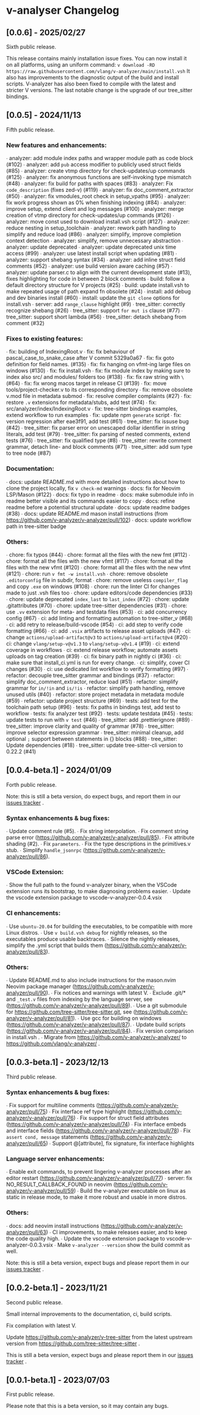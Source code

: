 # v-analyser Changelog

## [0.0.6] - 2025/02/27
Sixth public release.

This release contains mainly installation issue fixes.
You can now install it on all platforms, using an uniform command:
`v download -RD https://raw.githubusercontent.com/vlang/v-analyzer/main/install.vsh`
It also has improvements to the diagnostic output of the build and install scripts.
V-analyzer has also been fixed to compile with the latest and stricter V versions.
The last notable change is the upgrade of our tree_sitter bindings.

## [0.0.5] - 2024/11/13
Fifth public release.

### New features and enhancements:
∙ analyzer: add module index paths and wrapper module path as code block (#102)
∙ analyzer: add `pub` access modifier to publicly used struct fields (#85)
∙ analyzer: create vtmp directory for check-updates/up commands (#125)
∙ analyzer: fix anonymous functions are self-invoking type mismatch (#48)
∙ analyzer: fix build for paths with spaces (#83)
∙ analyzer: Fix `code_description` (fixes zed-v) (#119)
∙ analyzer: fix doc_comment_extractor (#50)
∙ analyzer: fix vmodules_root check in setup_vpaths (#95)
∙ analyzer: fix work progress shown as 0% when finishing indexing (#84)
∙ analyzer: improve setup, extend client and log messages (#100)
∙ analyzer: merge creation of vtmp directory for check-updates/up commands (#126)
∙ analyzer: move const used to download install.vsh script (#127)
∙ analyzer: reduce nesting in setup_toolchain
∙ analyzer: rework path handling to simplify and reduce load (#86)
∙ analyzer: simplify, improve completion context detection
∙ analyzer: simplify, remove unnecessary abstraction
∙ analyzer: update deprecated
∙ analyzer: update deprecated unix time access (#99)
∙ analyzer: use latest install script when updating (#81)
∙ analyzer: support shebang syntax (#34)
∙ analyzer: add inline struct field comments (#52)
∙ analyzer: use build version aware caching (#57)
∙ analyzer: update parser.c to align with the current development state (#13), 
            fixes highlighting for code in between 2 block comments
∙ build: follow a default directory structure for V projects (#25)
∙ build: update install.vsh to make repeated usage of path expand fn obsolete (#24)
∙ install: add debug and dev binaries install (#60)
∙ install: update the `git clone` options for install.vsh
∙ server: add `range_clause` highlight (#9)
∙ tree_sitter: correctly recognize shebang (#26)
∙ tree_sitter: support `for mut is` clause (#77)
∙ tree_sitter: support short lambda (#56)
∙ tree_sitter: detach shebang from comment (#32)

### Fixes to existing features:
∙ fix: building of IndexingRoot.v
∙ fix: fix behaviour of pascal_case_to_snake_case after V commit 5329a0a67
∙ fix: fix goto definition for field names. (#135)
∙ fix: fix hanging on vfmt-ing large files on windows (#130)
∙ fix: fix install.vsh
∙ fix: fix module index by making sure to index also src/ and modules/ folders too (#138)
∙ fix: fix raw string with `\` (#64)
∙ fix: fix wrong macos target in release CI (#139)
∙ fix: move tools/project-checker.v to its corresponding directory
∙ fix: remove obsolete v.mod file in metadata submod
∙ fix: resolve compiler complaints (#27)
∙ fix: restore `.v` extensions for metadata/stubs, add test (#74)
∙ fix: src/analyzer/index/IndexingRoot.v
∙ fix: tree-sitter bindings examples, extend workflow to run examples
∙ fix: update npm `generate` script
∙ fix: version regression after eae3f91, add test (#61)
∙ tree_sitter: fix issuse bug (#42)
∙ tree_sitter: fix parser error on unescaped dollar identifier in string literals, add test (#79)
∙ tree_sitter: fix parsing of nested comments, extend tests (#76)
∙ tree_sitter: fix qualified type (#8)
∙ tree_sitter: rewrite comment grammar, detach line- and block comments (#71)
∙ tree_sitter: add sum type to tree node (#87)

### Documentation:
∙ docs: update README.md with more detailed instructions about
        how to clone the project locally, fix `v check-md` warnings
∙ docs: fix for Neovim LSP/Mason (#122)
∙ docs: fix typo in readme
∙ docs: make submodule info in readme better visible and its commands easier to copy
∙ docs: refine readme before a potential structural update
∙ docs: update readme badges (#38)
∙ docs: update README.md mason install instructions (from https://github.com/v-analyzer/v-analyzer/pull/102)
∙ docs: update workflow path in tree-sitter badge

### Others:
∙ chore: fix typos (#44)
∙ chore: format all the files with the new fmt (#112)
∙ chore: format all the files with the new vfmt (#117)
∙ chore: format all the files with the new vfmt (#120)
∙ chore: format all the files with the new vfmt (#121)
∙ chore: run `v fmt -w install.vsh`
∙ chore: remove obsolete `.editorconfig` file in subdir, format
∙ chore: remove useless `compiler_flag` and copy `.exe` on windows (#108)
∙ chore: run the linter CI for changes made to just .vsh files too
∙ chore: updare editors/code dependencies (#33)
∙ chore: update deprecated `index_last` to `last_index` (#72)
∙ chore: update .gitattributes (#70)
∙ chore: update tree-sitter dependencies (#31)
∙ chore: use `.vv` extension for meta- and testdata files (#53)
∙ ci: add concurrency config (#67)
∙ ci: add linting and formatting automation to tree-sitter_v (#68)
∙ ci: add retry to release/build-vscode (#54)
∙ ci: add step to verify code formatting (#66)
∙ ci: add `.vsix` artifacts to release asset uploads (#47)
∙ ci: change `actions/upload-artifact@v3` to `actions/upload-artifact@v4` (#20)
∙ ci: change `vlang/setup-v@v1.3` to `vlang/setup-v@v1.4` (#19)
∙ ci: extend coverage in workflows
∙ ci: extend release workflow; automate assets uploads on tag creation (#39)
∙ ci: fix binary path in nightly ci (#36)
∙ ci: make sure that install_ci.yml is run for every change.
∙ ci: simplify, cover CI changes (#30)
∙ ci: use dedicated lint workflow to verify formatting (#97)
∙ refactor: decouple tree_sitter grammar and bindings (#37)
∙ refactor: simplify doc_comment_extractor, reduce load (#51)
∙ refactor: simplify grammar for `in/!in` and `is/!is`
∙ refactor: simplify path handling, remove unused utils (#40)
∙ refactor: store project metadata in metadata module (#59)
∙ refactor: update project structure (#69)
∙ tests: add test for the toolchain path setup (#96)
∙ tests: fix paths in bindings test, add test to workflow
∙ tests: fix analyzer test (#92)
∙ tests: update testdata (#45)
∙ tests: update tests to run with `v test` (#46)
∙ tree_sitter: add .prettierignore (#89)
∙ tree_sitter: improve clarity and quality of grammar (#78)
∙ tree_sitter: improve selector expression grammar
∙ tree_sitter: minimal cleanup, add optional `;` support between statements in {} blocks (#88)
∙ tree_sitter: Update dependencies (#18)
∙ tree_sitter: update tree-sitter-cli version to 0.22.2 (#41)


## [0.0.4-beta.1] - 2024/01/09
Forth public release.

Note: this is still a beta version, do expect bugs, and report them in
our [issues tracker](https://github.com/vlang/v-analyzer/issues) .

### Syntax enhancements & bug fixes:
∙ Update comment rule (#5).
∙ Fix string interpolation.
∙ Fix comment string parse error (https://github.com/v-analyzer/v-analyzer/pull/85).
∙ Fix attribute shading (#2).
∙ Fix `parameters`.
∙ Fix the type descriptions in the primitives.v stub.
∙ Simplify `handle_jsonrpc` (https://github.com/v-analyzer/v-analyzer/pull/86).

### VSCode Extension:
∙ Show the full path to the found v-analyzer binary,
  when the VSCode extension runs its bootstrap, to make
  diagnosing problems easier.
∙ Update the vscode extension package to vscode-v-analyzer-0.0.4.vsix

### CI enhancements:
∙ Use `ubuntu-20.04` for building the executables, to be compatible with more Linux distros.
∙ Use `v build.vsh debug` for nightly releases, so the executables produce usable backtraces.
∙ Silence the nightly releases, simplify the .yml script that builds
  them (https://github.com/v-analyzer/v-analyzer/pull/83).

### Others:
∙ Update README.md to also include instructions for the mason.nvim Neovim
  package manager (https://github.com/v-analyzer/v-analyzer/pull/90).
∙ Fix notices and warnings with latest V.
∙ Exclude .git/* and `_test.v` files from indexing by the language server,
  see (https://github.com/v-analyzer/v-analyzer/pull/89).
∙ Use a git submodule for https://github.com/tree-sitter/tree-sitter.git, see
  (https://github.com/v-analyzer/v-analyzer/pull/81).
∙ Use gcc for building on windows (https://github.com/v-analyzer/v-analyzer/pull/87).
∙ Update build scripts (https://github.com/v-analyzer/v-analyzer/pull/84).
∙ Fix version comparison in install.vsh .
∙ Migrate from https://github.com/v-analyzer/v-analyzer/ to https://github.com/vlang/v-analyzer/ .

## [0.0.3-beta.1] - 2023/12/13
Third public release.

### Syntax enhancements & bug fixes:
∙ Fix support for multiline comments (https://github.com/v-analyzer/v-analyzer/pull/75)
∙ Fix interface ref type highlight (https://github.com/v-analyzer/v-analyzer/pull/76)
∙ Fix support for struct field attributes (https://github.com/v-analyzer/v-analyzer/pull/74)
∙ Fix interface embeds and interface fields (https://github.com/v-analyzer/v-analyzer/pull/78)
∙ Fix `assert cond, message` statements (https://github.com/v-analyzer/v-analyzer/pull/65)
∙ Support @[attribute], fix signature, fix interface highlights

### Language server enhancements:
∙ Enable exit commands, to prevent lingering v-analyzer processes after
an editor restart (https://github.com/v-analyzer/v-analyzer/pull/77)
∙ server: fix NO_RESULT_CALLBACK_FOUND in neovim (https://github.com/v-analyzer/v-analyzer/pull/59)
∙ Build the v-analyzer executable on linux as static in release mode, to
make it more robust and usable in more distros.

### Others:
∙ docs: add neovim install instructions (https://github.com/v-analyzer/v-analyzer/pull/63)
∙ CI improvements, to make releases easier, and to keep the code quality high.
∙ Update the vscode extension package to vscode-v-analyzer-0.0.3.vsix
∙ Make `v-analyzer --version` show the build commit as well.

Note: this is still a beta version, expect bugs and please report them in
our [issues tracker](https://github.com/vlang/v-analyzer/issues) .

## [0.0.2-beta.1] - 2023/11/21
Second public release. 

Small internal improvements to the documentation, ci, build scripts.

Fix compilation with latest V.

Update https://github.com/v-analyzer/v-tree-sitter from the latest
upstream version from https://github.com/tree-sitter/tree-sitter .

This is still a beta version, expect bugs and please report them in
our [issues tracker](https://github.com/vlang/v-analyzer/issues) .


## [0.0.1-beta.1] - 2023/07/03

First public release.

Please note that this is a beta version, so it may contain any bugs.
